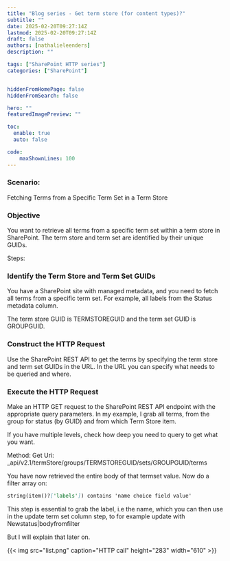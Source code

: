 ```yaml
---
title: "Blog series - Get term store (for content types)?"
subtitle: ""
date: 2025-02-20T09:27:14Z
lastmod: 2025-02-20T09:27:14Z
draft: false
authors: [nathalieleenders]
description: ""

tags: ["SharePoint HTTP series"]
categories: ["SharePoint"]


hiddenFromHomePage: false
hiddenFromSearch: false

hero: ""
featuredImagePreview: ""

toc:
  enable: true
  auto: false

code:
    maxShownLines: 100
---
```

### Scenario: 
Fetching Terms from a Specific Term Set in a Term Store

### Objective
You want to retrieve all terms from a specific term set within a term store in SharePoint. The term store and term set are identified by their unique GUIDs.

Steps:

### Identify the Term Store and Term Set GUIDs
You have a SharePoint site with managed metadata, and you need to fetch all terms from a specific term set. For example, all labels from the Status metadata column.

The term store GUID is TERMSTOREGUID and the term set GUID is GROUPGUID.

### Construct the HTTP Request
Use the SharePoint REST API to get the terms by specifying the term store and term set GUIDs in the URL. In the URL you can specify what needs to be queried and where.

### Execute the HTTP Request 
Make an HTTP GET request to the SharePoint REST API endpoint with the appropriate query parameters. In my example, I grab all terms, from the group for status (by GUID) and from which Term Store item.

If you have multiple levels, check how deep you need to query to get what you want.

Method: Get
Uri: _api/v2.1/termStore/groups/TERMSTOREGUID/sets/GROUPGUID/terms

You have now retrieved the entire body of that termset value. Now do a filter array on:

```markdown
string(item()?['labels']) contains 'name choice field value'
```
This step is essential to grab the label, i.e the name, which you can then use in the update term set column step, to for example update with Newstatus|bodyfromfilter

But I will explain that later on.


{{< img src="list.png" caption="HTTP call" height="283" width="610" >}}
